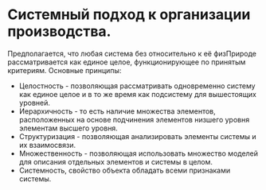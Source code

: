 # Системный подход к организации производства.

Предполагается, что любая система без относительно к её физПрироде рассматривается как единое целое, функционирующее по принятым критериям.
Основные принципы:
- Целостность - позволяющая рассматривать одновременно систему как единое целое и в то же время как подсистему для вышестоящих уровней.
- Иерархичность - то есть наличие множества элементов, расположенных на основе подчинения элементов низшего уровня элементам 
высшего уровня.
- Структуризация - позволяющая анализировать элементы системы и их взаимосвязи.
- Множественность - позволяющая использовать множество моделей для описания отдельных элементов и системы в целом.
- Системность, свойство объекта обладать всеми признаками системы.
